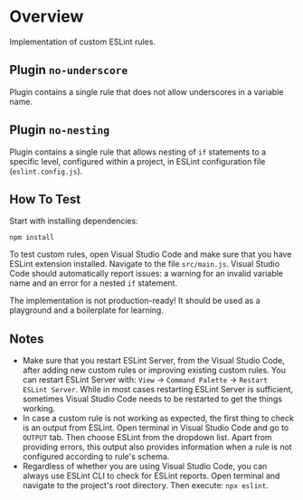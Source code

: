 # Overview
Implementation of custom ESLint rules.

## Plugin `no-underscore`
Plugin contains a single rule that does not allow underscores in a variable name.

## Plugin `no-nesting`
Plugin contains a single rule that allows nesting of `if` statements to a specific level, configured within a project, in ESLint configuration file (`eslint.config.js`).

## How To Test

Start with installing dependencies:
```
npm install
```

To test custom rules, open Visual Studio Code and make sure that you have ESLint extension installed. Navigate to the file `src/main.js`. Visual Studio Code should automatically report issues: a warning for an invalid variable name and an error for a nested `if` statement.

The implementation is not production-ready! It should be used as a playground and a boilerplate for learning.

## Notes
- Make sure that you restart ESLint Server, from the Visual Studio Code, after adding new custom rules or improving existing custom rules. You can restart ESLint Server with: `View` -> `Command Palette` -> `Restart ESLint Server`. While in most cases restarting ESLint Server is sufficient, sometimes Visual Studio Code needs to be restarted to get the things working.
- In case a custom rule is not working as expected, the first thing to check is an output from ESLint. Open terminal in Visual Studio Code and go to `OUTPUT` tab. Then choose ESLint from the dropdown list. Apart from providing errors, this output also provides information when a rule is not configured according to rule's schema.
- Regardless of whether you are using Visual Studio Code, you can always use ESLint CLI to check for ESLint reports. Open terminal and navigate to the project's root directory. Then execute: `npx eslint`.